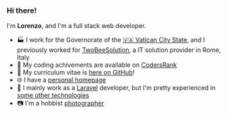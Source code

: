 ### Hi there!

I'm **Lorenzo**, and I'm a full stack web developer.

* 🏭 I work for the Governorate of the [🇻🇦 Vatican City State](https://www.vaticanstate.va/), and I previously worked for [TwoBeeSolution](https://twobeesolution.com), a IT solution provider in Rome, Italy
* 🥇 My coding achivements are available on [CodersRank](https://profile.codersrank.io/user/lbreda/)
* 📄 My curriculum vitae is [here on GitHub](https://github.com/LBreda/cv)!
* 🌐 I have a [personal homepage](https://lbreda.com/en/)
* 💬 I mainly work as a [Laravel](https://laravel.com) developer, but I'm pretty experienced in [some other technologies](https://github.com/LBreda/cv)
* 📷 I'm a hobbist [photographer](https://instagram.com/lbreda/)

